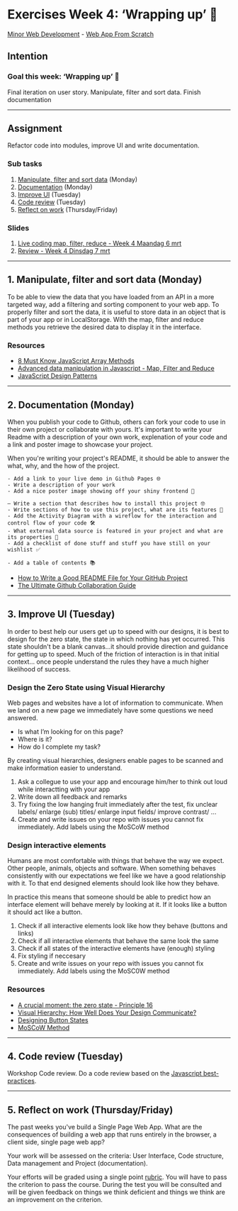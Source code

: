 # Exercises Week 4: ‘Wrapping up’ 🎁

[Minor Web Development](https://github.com/cmda-minor-web/) - [Web App From Scratch](https://github.com/cmda-minor-web/web-app-from-scratch-2223)

## Intention

### Goal this week: ‘Wrapping up’ 🎁

Final iteration on user story. Manipulate, filter and sort data. Finish documentation

---

## Assignment

Refactor code into modules, improve UI and write documentation.

<!-- ### Method

16 hours have been scheduled to work on this course this week (Monday and Tuesday). Try to plan your work well! In the meantime, progress is monitored in standup meetings and classroom meetings. Your code will be reviewed at Friday. Any issues will be placed in your GitHub repository. -->

### Sub tasks

1. [Manipulate, filter and sort data](#1-manipulate-filter-and-sort-data-monday) (Monday)
2. [Documentation](#2-documentation-monday) (Monday)
3. [Improve UI](#3-improve-ui-tuesday) (Tuesday)
4. [Code review](#4-code-review-tuesday) (Tuesday)
5. [Reflect on work](#5-reflect-on-work-thursdayfriday) (Thursday/Friday)

### Slides

1. [Live coding map, filter, reduce - Week 4 Maandag 6 mrt](https://codepen.io/robertspier/pen/BamELJd?editors=1012)
2. [Review - Week 4 Dinsdag 7 mrt](WAFS-W4-02-Review.pdf)

---

## 1. Manipulate, filter and sort data (Monday)

To be able to view the data that you have loaded from an API in a more targeted way, add a filtering and sorting component to your web app. 
To properly filter and sort the data, it is useful to store data in an object that is part of your app or in LocalStorage. 
With the map, filter and reduce methods you retrieve the desired data to display it in the interface.

### Resources

- [8 Must Know JavaScript Array Methods](https://www.youtube.com/watch?v=R8rmfD9Y5-c)
- [Advanced data manipulation in Javascript - Map, Filter and Reduce](https://medium.com/@sub.metu/advanced-data-manipulation-javascript-b309fd008c6d)
- [JavaScript Design Patterns](https://addyosmani.com/resources/essentialjsdesignpatterns/book/)  

---

## 2. Documentation (Monday)

When you publish your code to Github, others can fork your code to use in their own project or collaborate with yours. 
It's important to write your Readme with a description of your own work, explenation of your code and a link and poster image to showcase your project.

When you're writing your project's README, it should be able to answer the what, why, and the how of the project.

<!-- Project - your app is working and published on GitHub Pages. Your project is thoroughly documented in the README.md file in your repository. -->

```
- Add a link to your live demo in Github Pages 🌐
- Write a description of your work 
- Add a nice poster image showing off your shiny frontend 📸

— Write a section that describes how to install this project 🤓
- Write sections of how to use this project, what are its features 🤔
- Add the Activity Diagram with a wireflow for the interaction and control flow of your code 🛠
- What external data source is featured in your project and what are its properties 🌠
- Add a checklist of done stuff and stuff you have still on your wishlist ✅

- Add a table of contents 📚

```

- [How to Write a Good README File for Your GitHub Project](https://www.freecodecamp.org/news/how-to-write-a-good-readme-file/)
- [The Ultimate Github Collaboration Guide](https://medium.com/@jonathanmines/the-ultimate-github-collaboration-guide-df816e98fb67)

---

## 3. Improve UI (Tuesday)

In order to best help our users get up to speed with our designs, it is best to design for the zero state, the state in which nothing has yet occurred. This state shouldn't be a blank canvas…it should provide direction and guidance for getting up to speed. Much of the friction of interaction is in that initial context… once people understand the rules they have a much higher likelihood of success.

### Design the Zero State using Visual Hierarchy

Web pages and websites have a lot of information to communicate. When we land on a new page we immediately have some questions we need answered.

- Is what I’m looking for on this page?
- Where is it?
- How do I complete my task?

By creating visual hierarchies, designers enable pages to be scanned and make information easier to understand.

1. Ask a collegue to use your app and encourage him/her to think out loud while interactting with your app
2. Write down all feedback and remarks 
3. Try fixing the low hanging fruit immediately after the test, fix unclear labels/ enlarge (sub) titles/ enlarge input fields/ improve contrast/ ...
4. Create and write issues on your repo with issues you cannot fix immediately. Add labels using the MoSCoW method

### Design interactive elements

Humans are most comfortable with things that behave the way we expect. Other people, animals, objects and software. When something behaves consistently with our expectations we feel like we have a good relationship with it. To that end designed elements should look like how they behave. 

In practice this means that someone should be able to predict how an interface element will behave merely by looking at it. If it looks like a button it should act like a button. 

1. Check if all interactive elements look like how they behave (buttons and links)
2. Check if all interactive elements that behave the same look the same
3. Check if all states of the interactive elements have (enough) styling
4. Fix styling if neccesary
5. Create and write issues on your repo with issues you cannot fix immediately. Add labels using the MoSC0W method

<!-- User Interface - you design, build and test the user interface by applying interface design principles -->

### Resources

- [A crucial moment: the zero state - Principle 16](http://bokardo.com/principles-of-user-interface-design/)
- [Visual Hierarchy: How Well Does Your Design Communicate?](http://vanseodesign.com/web-design/visual-hierarchy/)
- [Designing Button States](https://cloudfour.com/thinks/designing-button-states/)
- [MoSCoW Method](https://www.projectsmart.co.uk/tools/moscow-method.php)

---

## 4. Code review (Tuesday)

Workshop Code review. Do a code review based on the [Javascript best-practices](https://github.com/cmda-minor-web/best-practices/blob/master/javascript.md).


<!-- Code structure - you write modular, consistent and efficient HTML, CSS and JavaScript code by applying structure and best practices. You manage state for the application and the UI	

Data management - you understand how you can work with an external API using asynchronous code. You can retrieve data, manipulate and dynamically convert it to structured html
 -->

---

## 5. Reflect on work (Thursday/Friday)

<!-- Opleveren, presentatie, refelectie vragen. -->

The past weeks you've build a Single Page Web App. What are the consequences of building a web app that runs entirely in the browser, a client side, single page web app? 

Your work will be assessed on the criteria: User Interface, Code structure, Data management and Project (documentation).

Your efforts will be graded using a single point [rubric](https://github.com/cmda-minor-web/web-app-from-scratch-2223#rubric). You will have to pass the criterion to pass the course. During the test you will be consulted and will be given feedback on things we think deficient and things we think are an improvement on the criterion.



<!-- Read the articles below and consider the advantages and disadvantages of this method.

### Resources

[The coast of JavaScript](https://medium.com/@addyosmani/the-cost-of-javascript-in-2018-7d8950fbb5d4)  
[One-page-applications are not accessible](http://www.craigabbott.co.uk/one-page-applications-are-not-accessible)
 -->
